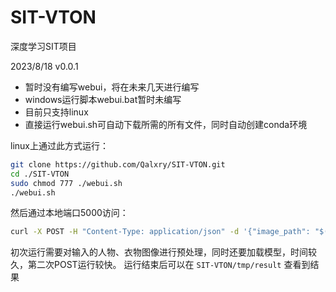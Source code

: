 # SIT-VTON

深度学习SIT项目

2023/8/18  v0.0.1
 - 暂时没有编写webui，将在未来几天进行编写
 - windows运行脚本webui.bat暂时未编写
 - 目前只支持linux
 - 直接运行webui.sh可自动下载所需的所有文件，同时自动创建conda环境

linux上通过此方式运行：

```bash
git clone https://github.com/Qalxry/SIT-VTON.git
cd ./SIT-VTON
sudo chmod 777 ./webui.sh
./webui.sh
```

然后通过本地端口5000访问：

```bash
curl -X POST -H "Content-Type: application/json" -d '{"image_path": "$(pwd)/tmp/person/", "cloth_path": "$(pwd)/tmp/cloth/", "output_path": "$(pwd)/tmp/"}' http://127.0.0.1:5000/run
```

初次运行需要对输入的人物、衣物图像进行预处理，同时还要加载模型，时间较久，第二次POST运行较快。
运行结束后可以在 `SIT-VTON/tmp/result` 查看到结果
